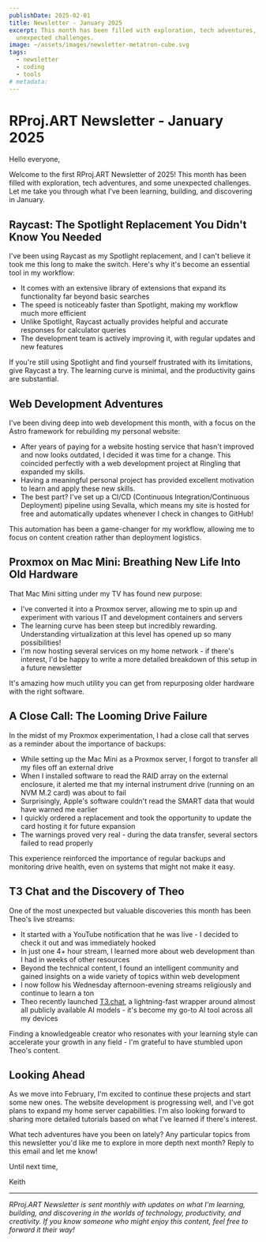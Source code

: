 ```yaml
---
publishDate: 2025-02-01
title: Newsletter - January 2025
excerpt: This month has been filled with exploration, tech adventures, and some
  unexpected challenges.
image: ~/assets/images/newsletter-metatron-cube.svg
tags:
  - newsletter
  - coding
  - tools
# metadata:
---
```


# RProj.ART Newsletter - January 2025

Hello everyone,

Welcome to the first RProj.ART Newsletter of 2025! This month has been filled
with exploration, tech adventures, and some unexpected challenges. Let me take
you through what I've been learning, building, and discovering in January.

## Raycast: The Spotlight Replacement You Didn't Know You Needed

I've been using Raycast as my Spotlight replacement, and I can't believe it took
me this long to make the switch. Here's why it's become an essential tool in my
workflow:

- It comes with an extensive library of extensions that expand its functionality
  far beyond basic searches
- The speed is noticeably faster than Spotlight, making my workflow much more
  efficient
- Unlike Spotlight, Raycast actually provides helpful and accurate responses for
  calculator queries
- The development team is actively improving it, with regular updates and new
  features

If you're still using Spotlight and find yourself frustrated with its
limitations, give Raycast a try. The learning curve is minimal, and the
productivity gains are substantial.

## Web Development Adventures

I've been diving deep into web development this month, with a focus on the Astro
framework for rebuilding my personal website:

- After years of paying for a website hosting service that hasn't improved and
  now looks outdated, I decided it was time for a change. This coincided
  perfectly with a web development project at Ringling that expanded my skills.
- Having a meaningful personal project has provided excellent motivation to
  learn and apply these new skills.
- The best part? I've set up a CI/CD (Continuous Integration/Continuous
  Deployment) pipeline using Sevalla, which means my site is hosted for free and
  automatically updates whenever I check in changes to GitHub!

This automation has been a game-changer for my workflow, allowing me to focus on
content creation rather than deployment logistics.

## Proxmox on Mac Mini: Breathing New Life Into Old Hardware

That Mac Mini sitting under my TV has found new purpose:

- I've converted it into a Proxmox server, allowing me to spin up and experiment
  with various IT and development containers and servers
- The learning curve has been steep but incredibly rewarding. Understanding
  virtualization at this level has opened up so many possibilities!
- I'm now hosting several services on my home network - if there's interest, I'd
  be happy to write a more detailed breakdown of this setup in a future
  newsletter

It's amazing how much utility you can get from repurposing older hardware with
the right software.

## A Close Call: The Looming Drive Failure

In the midst of my Proxmox experimentation, I had a close call that serves as a
reminder about the importance of backups:

- While setting up the Mac Mini as a Proxmox server, I forgot to transfer all my
  files off an external drive
- When I installed software to read the RAID array on the external enclosure, it
  alerted me that my internal instrument drive (running on an NVM M.2 card) was
  about to fail
- Surprisingly, Apple's software couldn't read the SMART data that would have
  warned me earlier
- I quickly ordered a replacement and took the opportunity to update the card
  hosting it for future expansion
- The warnings proved very real - during the data transfer, several sectors
  failed to read properly

This experience reinforced the importance of regular backups and monitoring
drive health, even on systems that might not make it easy.

## T3 Chat and the Discovery of Theo

One of the most unexpected but valuable discoveries this month has been Theo's
live streams:

- It started with a YouTube notification that he was live - I decided to check
  it out and was immediately hooked
- In just one 4+ hour stream, I learned more about web development than I had in
  weeks of other resources
- Beyond the technical content, I found an intelligent community and gained
  insights on a wide variety of topics within web development
- I now follow his Wednesday afternoon-evening streams religiously and continue
  to learn a ton
- Theo recently launched [T3.chat](http://T3.chat), a lightning-fast wrapper
  around almost all publicly available AI models - it's become my go-to AI tool
  across all my devices

Finding a knowledgeable creator who resonates with your learning style can
accelerate your growth in any field - I'm grateful to have stumbled upon Theo's
content.

## Looking Ahead

As we move into February, I'm excited to continue these projects and start some
new ones. The website development is progressing well, and I've got plans to
expand my home server capabilities. I'm also looking forward to sharing more
detailed tutorials based on what I've learned if there's interest.

What tech adventures have you been on lately? Any particular topics from this
newsletter you'd like me to explore in more depth next month? Reply to this
email and let me know!

Until next time,

Keith

---

_RProj.ART Newsletter is sent monthly with updates on what I'm learning,
building, and discovering in the worlds of technology, productivity, and
creativity. If you know someone who might enjoy this content, feel free to
forward it their way!_
